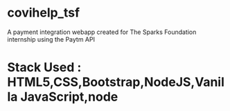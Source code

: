 # covihelp_tsf
 A payment integration webapp created for The Sparks Foundation internship using the Paytm API
# Stack Used : HTML5,CSS,Bootstrap,NodeJS,Vanilla JavaScript,node
